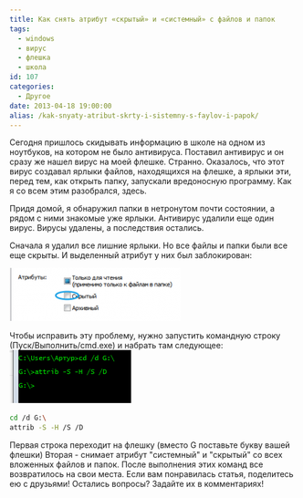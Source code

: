 ```yaml
---
title: Как снять атрибут «скрытый» и «системный» с файлов и папок
tags:
  - windows
  - вирус
  - флешка
  - школа
id: 107
categories:
  - Другое
date: 2013-04-18 19:00:00
alias: /kak-snyaty-atribut-skrty-i-sistemny-s-faylov-i-papok/
---
```


Сегодня пришлось скидывать информацию в школе на одном из ноутбуков, на котором не было антивируса. Поставил антивирус и он сразу же нашел вирус на моей флешке. Странно. Оказалось, что этот вирус создавал ярлыки файлов, находящихся на флешке, а ярлыки эти, перед тем, как открыть папку, запускали вредоносную программу. Как я со всем этим разобрался, здесь. <!--more-->

Придя домой, я обнаружил папки в нетронутом почти состоянии, а рядом с ними знакомые уже ярлыки. Антивирус удалили еще один вирус. Вирусы удалены, а последствия остались. 

Сначала я удалил все лишние ярлыки. Но все файлы и папки были все еще скрыты. И выделенный атрибут у них был заблокирован: 

[![](/content/2013/04/Image-0011-300x93.png)](/content/2013/04/Image-0011.png) 

Чтобы исправить эту проблему, нужно запустить командную строку (Пуск/Выполнить/cmd.exe) и набрать там следующее: [![Командная строка](/content/2013/04/Image-0002.png)](/content/2013/04/Image-0002.png) 

```bash
cd /d G:\ 
attrib -S -H /S /D
```

Первая строка переходит на флешку (вместо G поставьте букву вашей флешки) Вторая - снимает атрибут "системный" и "скрытый" со всех вложенных файлов и папок. После выполнения этих команд все возвратилось на свои места. Если вам понравилась статья, поделитесь ею с друзьями! Остались вопросы? Задайте их в комментариях!